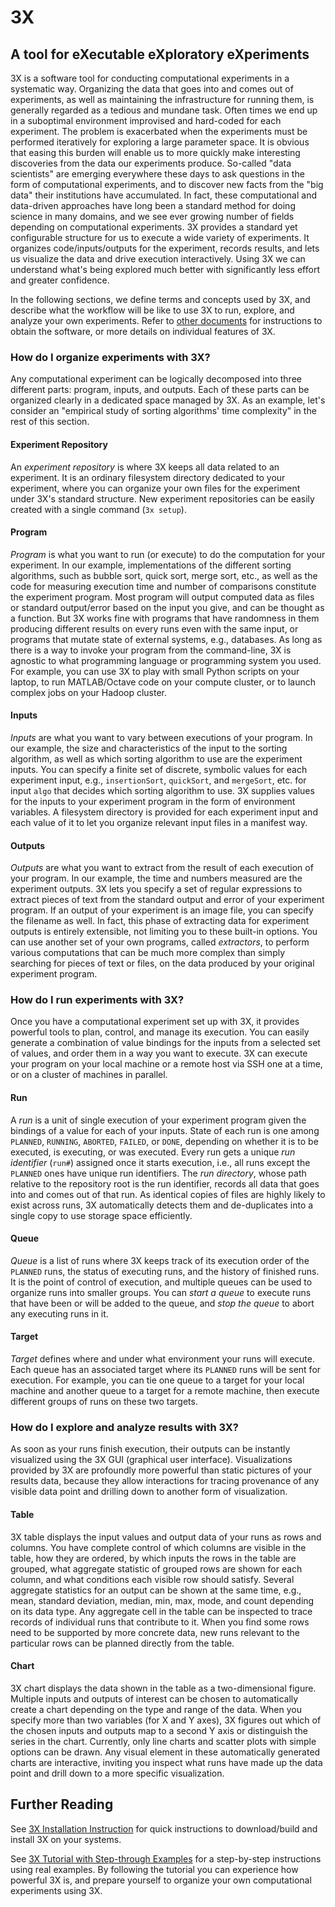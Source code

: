 # <i class="icon-beaker"></i> 3X
## A tool for eXecutable eXploratory eXperiments

3X is a software tool for conducting computational experiments in a systematic way.
Organizing the data that goes into and comes out of experiments, as well as maintaining the infrastructure for running them, is generally regarded as a tedious and mundane task.
Often times we end up in a suboptimal environment improvised and hard-coded for each experiment.
The problem is exacerbated when the experiments must be performed iteratively for exploring a large parameter space.
It is obvious that easing this burden will enable us to more quickly make interesting discoveries from the data our experiments produce.
So-called "data scientists" are emerging everywhere these days to ask questions in the form of computational experiments, and to discover new facts from the "big data" their institutions have accumulated.
In fact, these computational and data-driven approaches have long been a standard method for doing science in many domains, and we see ever growing number of fields depending on computational experiments.
3X provides a standard yet configurable structure for us to execute a wide variety of experiments.
It organizes code/inputs/outputs for the experiment, records results, and lets us visualize the data and drive execution interactively.
Using 3X we can understand what's being explored much better with significantly less effort and greater confidence.


<!--

Computational experiments are everywhere these days.
As data and information abound at every corner of human activity, computational methods are becoming an integral part of our intellectual endeavor.
It became crucial nowadays not just for computer scientists or researchers who deal with computers, but also for all kinds of engineers, physical and life scientists, and even for social scientists to deal with series of experiments that crunch data to discover new knowledge.

However, computational experiments are frequently done in an ad-hoc manner, which seriously undermines their credibility as well as the experimenters' productivity.
Everyone writes his/her own set of scripts for partially automating the execution of runs and retrieval of results.
The produced logs and data are organized in some custom structure that might make sense only to those who are actively engaged in the experiment.
As the experiment evolves, or after a new person joins, or simply after some time passes, such brittle setup is almost always guaranteed to fall apart.
As code for the experiment evolves, its output format usually varies over time and these scripts must catch up with those changes and cope with existing data at the same time, quickly creating a huge maintenance burden.
Unless extraordinary rigor is put into what is often regarded as periphery to one's main problem, ad-hoc setups for experiments make it difficult to not only repeat the whole process but also observe interesting facts from the accumulated experimental results.

*3X* is a software tool that aims to introduce a systematic approach to computational experiments to improve their reliability, while increasing our productivity.
3X provides you a simple, yet flexible, standard structure to organize experiments.
Within such structure, it keeps track of all the detailed records of your runs in an obvious and efficient way, so that anyone can easily inspect individual traces and reproduce the results later.
It comes with a powerful graphical user interface (GUI) that not only visualizes the results of your experiment so far, but lets you also guide it towards a direction that needs more exploration interactively.
Since most of the functions regarding the management of experimental tasks and data are exposed transparently through its command-line interface (CLI), filesystem hierarchy and file formats.
It is very simple to plug existing systems to 3X and automate routine jobs on top of it.

Still, it is very important to understand that conducting a reliable computational experiment remains a challenging problem no matter how advanced the tool you use is.
3X is not a magical tool that automatically systematizes your experiment.
Although it provides important scaffoldings on which you can construct reliable experiments more easily, the credibility of the experiment is ultimately up to how much rigor the experimenter puts into it.
Our hope in building 3X with standard structure and common vocabulary is to make establishing a principle become much easier, and practicing it be less burdensome.

-->

In the following sections, we define terms and concepts used by 3X, and describe what the workflow will be like to use 3X to run, explore, and analyze your own experiments.
Refer to [other documents](#further-reading) for instructions to obtain the software, or more details on individual features of 3X.


### How do I organize experiments with 3X?

Any computational experiment can be logically decomposed into three different parts: program, inputs, and outputs.
Each of these parts can be organized clearly in a dedicated space managed by 3X.
As an example, let's consider an "empirical study of sorting algorithms' time complexity" in the rest of this section.

#### Experiment Repository
An *experiment repository* is where 3X keeps all data related to an experiment.
It is an ordinary filesystem directory dedicated to your experiment, where you can organize your own files for the experiment under 3X's standard structure.
New experiment repositories can be easily created with a single command (`3x setup`).

#### Program
*Program* is what you want to run (or execute) to do the computation for your experiment.
In our example, implementations of the different sorting algorithms, such as bubble sort, quick sort, merge sort, etc., as well as the code for measuring execution time and number of comparisons constitute the experiment program.
Most program will output computed data as files or standard output/error based on the input you give, and can be thought as a function.
But 3X works fine with programs that have randomness in them producing different results on every runs even with the same input, or programs that mutate state of external systems, e.g., databases.
As long as there is a way to invoke your program from the command-line, 3X is agnostic to what programming language or programming system you used.
For example, you can use 3X to play with small Python scripts on your laptop, to run MATLAB/Octave code on your compute cluster, or to launch complex jobs on your Hadoop cluster.

#### Inputs
*Inputs* are what you want to vary between executions of your program.
In our example, the size and characteristics of the input to the sorting algorithm, as well as which sorting algorithm to use are the experiment inputs.
You can specify a finite set of discrete, symbolic values for each experiment input, e.g., `insertionSort`, `quickSort`, and `mergeSort`, etc. for input `algo` that decides which sorting algorithm to use.
3X supplies values for the inputs to your experiment program in the form of environment variables.
A filesystem directory is provided for each experiment input and each value of it to let you organize relevant input files in a manifest way.

#### Outputs
*Outputs* are what you want to extract from the result of each execution of your program.
In our example, the time and numbers measured are the experiment outputs.
3X lets you specify a set of regular expressions to extract pieces of text from the standard output and error of your experiment program.
If an output of your experiment is an image file, you can specify the filename as well.
In fact, this phase of extracting data for experiment outputs is entirely extensible, not limiting you to these built-in options.
You can use another set of your own programs, called *extractors*, to perform various computations that can be much more complex than simply searching for pieces of text or files, on the data produced by your original experiment program.



### How do I run experiments with 3X?

Once you have a computational experiment set up with 3X, it provides powerful tools to plan, control, and manage its execution.
You can easily generate a combination of value bindings for the inputs from a selected set of values, and order them in a way you want to execute.
3X can execute your program on your local machine or a remote host via SSH one at a time, or on a cluster of machines in parallel.

#### Run
A *run* is a unit of single execution of your experiment program given the bindings of a value for each of your inputs.
State of each run is one among `PLANNED`, `RUNNING`, `ABORTED`, `FAILED`, or `DONE`, depending on whether it is to be executed, is executing, or was executed.
Every run gets a unique *run identifier* (`run#`) assigned once it starts execution, i.e., all runs except the `PLANNED` ones have unique run identifiers.
The *run directory*, whose path relative to the repository root is the run identifier, records all data that goes into and comes out of that run.
As identical copies of files are highly likely to exist across runs, 3X automatically detects them and de-duplicates into a single copy to use storage space efficiently.

#### Queue
*Queue* is a list of runs where 3X keeps track of its execution order of the `PLANNED` runs, the status of executing runs, and the history of finished runs.
It is the point of control of execution, and multiple queues can be used to organize runs into smaller groups.
You can *start a queue* to execute runs that have been or will be added to the queue, and *stop the queue* to abort any executing runs in it.

#### Target
*Target* defines where and under what environment your runs will execute.
Each queue has an associated target where its `PLANNED` runs will be sent for execution.
For example, you can tie one queue to a target for your local machine and another queue to a target for a remote machine, then execute different groups of runs on these two targets.



### How do I explore and analyze results with 3X?

As soon as your runs finish execution, their outputs can be instantly visualized using the 3X GUI (graphical user interface).
Visualizations provided by 3X are profoundly more powerful than static pictures of your results data, because they allow interactions for tracing provenance of any visible data point and drilling down to another form of visualization.

#### Table
3X table displays the input values and output data of your runs as rows and columns.
You have complete control of which columns are visible in the table, how they are ordered, by which inputs the rows in the table are grouped, what aggregate statistic of grouped rows are shown for each column, and what conditions each visible row should satisfy.
Several aggregate statistics for an output can be shown at the same time, e.g., mean, standard deviation, median, min, max, mode, and count depending on its data type.
Any aggregate cell in the table can be inspected to trace records of individual runs that contribute to it.
When you find some rows need to be supported by more concrete data, new runs relevant to the particular rows can be planned directly from the table.

#### Chart
3X chart displays the data shown in the table as a two-dimensional figure.
Multiple inputs and outputs of interest can be chosen to automatically create a chart depending on the type and range of the data.
When you specify more than two variables (for X and Y axes), 3X figures out which of the chosen inputs and outputs map to a second Y axis or distinguish the series in the chart.
Currently, only line charts and scatter plots with simple options can be drawn.
Any visual element in these automatically generated charts are interactive, inviting you inspect what runs have made up the data point and drill down to a more specific visualization.



<a id="further-reading"></a>
## Further Reading

See [3X Installation Instruction](docs/install/#readme) for quick instructions to download/build and install 3X on your systems.

See [3X Tutorial with Step-through Examples](docs/tutorial/#readme) for a step-by-step instructions using real examples.
By following the tutorial you can experience how powerful 3X is, and prepare yourself to organize your own computational experiments using 3X.

<!--
* [3X Reference Manual](docs/manual/#readme)
-->

<link rel="stylesheet" type="text/css" href="http://netdna.bootstrapcdn.com/font-awesome/3.0.2/css/font-awesome.css">
